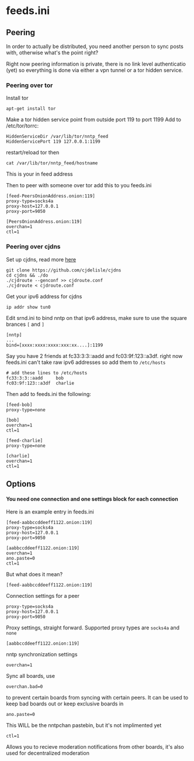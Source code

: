 # feeds.ini #

## Peering ##

In order to actually be distributed, you need another person to sync posts with, otherwise what's the point right?

Right now peering information is private, there is no link level authenticatio (yet) so everything is done via either a vpn tunnel or a tor hidden service.

### Peering over tor ###

Install tor

    apt-get install tor

Make a tor hidden service point from outside port 119 to port 1199
Add to /etc/tor/torrc:

    HiddenServiceDir /var/lib/tor/nntp_feed
    HiddenServicePort 119 127.0.0.1:1199

restart/reload tor then

    cat /var/lib/tor/nntp_feed/hostname

This is your in feed address

Then to peer with someone over tor add this to you feeds.ini

    [feed-PeersOnionAddress.onion:119]
    proxy-type=socks4a
    proxy-host=127.0.0.1
    proxy-port=9050

    [PeersOnionAddress.onion:119]
    overchan=1
    ctl=1


### Peering over cjdns ###

Set up cjdns, read more [here](https://github.com/cjdelisle/cjdns/blob/master/doc/configure.md#connection-interfaces)

    git clone https://github.com/cjdelisle/cjdns
    cd cjdns && ./do
    ./cjdroute --genconf >> cjdroute.conf
    ./cjdroute < cjdroute.conf

Get your ipv6 address for cjdns

    ip addr show tun0

Edit srnd.ini to bind nntp on that ipv6 address, make sure to use the square brances `[` and `]`

    [nntp]
    ...
    bind=[xxxx:xxxx:xxxx:xxx:xx....]:1199


Say you have 2 friends at fc33:3:3::aadd and fc03:9f:123::a3df. right now feeds.ini can't take raw ipv6 addresses so add them to `/etc/hosts`

    # add these lines to /etc/hosts
    fc33:3:3::aadd     bob
    fc03:9f:123::a3df  charlie

Then add to feeds.ini the following:


    [feed-bob]
    proxy-type=none

    [bob]
    overchan=1
    ctl=1
    
    [feed-charlie]
    proxy-type=none

    [charlie]
    overchan=1
    ctl=1


## Options ##

#### You need one connection and one settings block for each connection ####

Here is an example entry in feeds.ini

    [feed-aabbccddeeff1122.onion:119]
    proxy-type=socks4a
    proxy-host=127.0.0.1
    proxy-port=9050

    [aabbccddeeff1122.onion:119]
    overchan=1
    ano.paste=0
    ctl=1

But what does it mean?

    [feed-aabbccddeeff1122.onion:119]

Connection settings for a peer

    proxy-type=socks4a
    proxy-host=127.0.0.1
    proxy-port=9050
    
Proxy settings, straight forward. Supported proxy types are `socks4a` and `none`

    [aabbccddeeff1122.onion:119]

nntp synchronization settings

    overchan=1

Sync all boards, use 

    overchan.bad=0

to prevent certain boards from syncing with certain peers. It can be used to keep bad boards out or keep exclusive boards in

    ano.paste=0

This WILL be the nntpchan pastebin, but it's not implimented yet

    ctl=1

Allows you to recieve moderation notifications from other boards, it's also used for decentralized moderation
